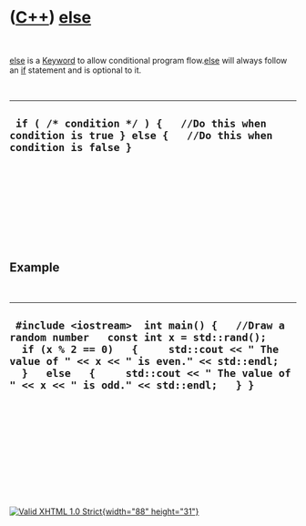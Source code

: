 



 

 

 

 

 

([C++](Cpp.htm)) [else](CppElse.htm)
====================================

 

[else](CppElse.htm) is a [Keyword](CppKeyword.htm) to allow conditional
program flow.[else](CppElse.htm) will always follow an [if](CppIf.htm)
statement and is optional to it.

 

  ---------------------------------------------------------------------------------------------------------------
  ` if ( /* condition */ ) {   //Do this when condition is true } else {   //Do this when condition is false }`
  ---------------------------------------------------------------------------------------------------------------

 

 

 

 

 

Example
-------

 

  --------------------------------------------------------------------------------------------------------------------------------------------------------------------------------------------------------------------------------------------------------------------------------
  ` #include <iostream>  int main() {   //Draw a random number   const int x = std::rand();     if (x % 2 == 0)   {     std::cout << " The value of " << x << " is even." << std::endl;   }   else   {     std::cout << " The value of " << x << " is odd." << std::endl;   } }`
  --------------------------------------------------------------------------------------------------------------------------------------------------------------------------------------------------------------------------------------------------------------------------------

 

 

 

 

 





 

[![Valid XHTML 1.0 Strict](valid-xhtml10.png){width="88"
height="31"}](http://validator.w3.org/check?uri=referer)
